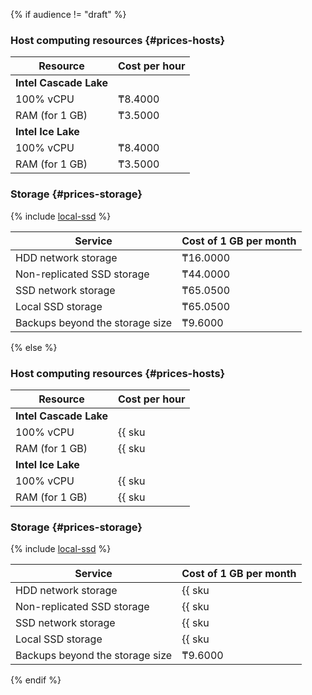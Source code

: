 {% if audience != "draft" %}

### Host computing resources {#prices-hosts}

| Resource | Cost per hour |
|---------------|---------------|
| **Intel Cascade Lake** |
| 100% vCPU | ₸8.4000 |
| RAM (for 1 GB) | ₸3.5000 |
| **Intel Ice Lake** |
| 100% vCPU | ₸8.4000 |
| RAM (for 1 GB) | ₸3.5000 |

### Storage {#prices-storage}

{% include [local-ssd](../../_includes/ice-lake-local-ssd-note.md) %}

| Service | Cost of 1 GB per month |
|-----------------------------------------|--------------------|
| HDD network storage | ₸16.0000 |
| Non-replicated SSD storage | ₸44.0000 |
| SSD network storage | ₸65.0500 |
| Local SSD storage | ₸65.0500 |
| Backups beyond the storage size | ₸9.6000 |

{% else %}

### Host computing resources {#prices-hosts}

| Resource | Cost per hour |
|---------------|---------------------------------------------------------|
| **Intel Cascade Lake** |
| 100% vCPU | {{ sku | KZT | mdb.cluster.opensearch.v2.cpu.c100 | string }} |
| RAM (for 1 GB) | {{ sku | KZT | mdb.cluster.opensearch.v2.ram | string }} |
| **Intel Ice Lake** |
| 100% vCPU | {{ sku | KZT | mdb.cluster.opensearch.v3.cpu.c100 | string }} |
| RAM (for 1 GB) | {{ sku | KZT | mdb.cluster.opensearch.v3.ram | string }} |

### Storage {#prices-storage}

{% include [local-ssd](../../_includes/ice-lake-local-ssd-note.md) %}

| Service | Cost of 1 GB per month |
|-----------------------------------------|-----------------------------------------------------------------------------|
| HDD network storage | {{ sku | KZT | mdb.cluster.network-hdd.opensearch | month | string }} |
| Non-replicated SSD storage | {{ sku | KZT | mdb.cluster.network-ssd-nonreplicated.opensearch | month | string }} |
| SSD network storage | {{ sku | KZT | mdb.cluster.network-nvme.opensearch | month | string }} |
| Local SSD storage | {{ sku | KZT | mdb.cluster.local-nvme.opensearch | month | string }} |
| Backups beyond the storage size | ₸9.6000 |

{% endif %}
